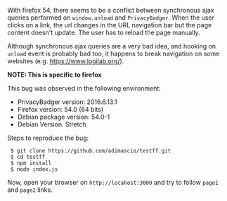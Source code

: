 With firefox 54, there seems to be a conflict between synchronous
ajax queries performed on `window.unload` and `PrivacyBadger`. When
the user clicks on a link, the url changes in the URL navigation bar
but the page content doesn't update. The user has to reload the page
manually.

Although synchronous ajax queries are a very bad idea, and hooking
on `unload` event is probably bad too, it happens to break navigation 
on some websites (e.g. https://www.logilab.org/).

**NOTE: This is specific to firefox**

This bug was observed in the following environment:

- PrivacyBadger version: 2016.6.13.1
- Firefox version: 54.0 (64 bits)
- Debian package version: 54.0-1
- Debian Version: Stretch

Steps to reproduce the bug: 
```
 $ git clone https://github.com/adimascio/testff.git
 $ cd testff
 $ npm install
 $ node index.js
 ```

Now, open your browser on `http://locahost:3000` and try to follow `page1` and `page2` links.
